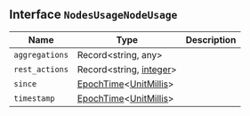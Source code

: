 ## Interface `NodesUsageNodeUsage`

| Name | Type | Description |
| - | - | - |
| `aggregations` | Record<string, any> | &nbsp; |
| `rest_actions` | Record<string, [integer](./integer.md)> | &nbsp; |
| `since` | [EpochTime](./EpochTime.md)<[UnitMillis](./UnitMillis.md)> | &nbsp; |
| `timestamp` | [EpochTime](./EpochTime.md)<[UnitMillis](./UnitMillis.md)> | &nbsp; |
